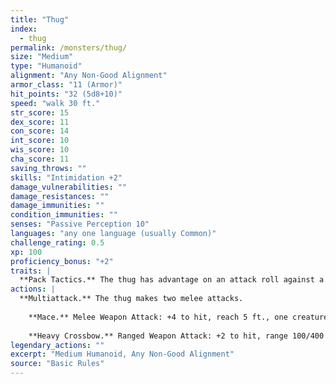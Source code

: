 ```yaml
---
title: "Thug"
index:
  - thug
permalink: /monsters/thug/
size: "Medium"
type: "Humanoid"
alignment: "Any Non-Good Alignment"
armor_class: "11 (Armor)"
hit_points: "32 (5d8+10)"
speed: "walk 30 ft."
str_score: 15
dex_score: 11
con_score: 14
int_score: 10
wis_score: 10
cha_score: 11
saving_throws: ""
skills: "Intimidation +2"
damage_vulnerabilities: ""
damage_resistances: ""
damage_immunities: ""
condition_immunities: ""
senses: "Passive Perception 10"
languages: "any one language (usually Common)"
challenge_rating: 0.5
xp: 100
proficiency_bonus: "+2"
traits: |
  **Pack Tactics.** The thug has advantage on an attack roll against a creature if at least one of the thug's allies is within 5 ft. of the creature and the ally isn't incapacitated.
actions: |
  **Multiattack.** The thug makes two melee attacks.
    
    **Mace.** Melee Weapon Attack: +4 to hit, reach 5 ft., one creature. Hit: 5 (1d6 + 2) bludgeoning damage.
    
    **Heavy Crossbow.** Ranged Weapon Attack: +2 to hit, range 100/400 ft., one target. Hit: 5 (1d10) piercing damage.  
legendary_actions: ""
excerpt: "Medium Humanoid, Any Non-Good Alignment"
source: "Basic Rules"
---
```

